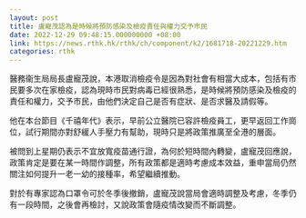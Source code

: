 ```yaml
---
layout: post
title: 盧寵茂認為是時候將預防感染及檢疫責任與權力交予巿民
date: 2022-12-29 09:48:15.000000000 +08:00
link: https://news.rthk.hk/rthk/ch/component/k2/1681718-20221229.htm
categories: rthk
---
```


醫務衞生局局長盧寵茂說，本港取消檢疫令是因為對社會有相當大成本，包括有巿民要多次在家檢疫，認為現時巿民對病毒已經很熟悉，是時候將預防感染及檢疫的責任和權力，交予巿民，由他們決定自己是否有症狀、是否求醫及請假等。

他在本台節目《千禧年代》表示，早前公立醫院已容許檢疫員工，更早返回工作崗位，試行期間亦對舒緩人手壓力有幫助，現時只是將政策推廣至全港的層面。

被問到上星期仍表示不宜放寬疫苗通行證，為何於短時間內轉變，盧寵茂回應說，政策肯定是要在某一時間作調整，所有政策都是適時考慮成本效益，重申當局仍然關注如何提升一老一幼的接種率，希望繼續推動。

對於有專家認為口罩令可於冬季後撤銷，盧寵茂說當局會適時調整及考慮，冬季仍有一段時間，之後會再檢討，又說政策會隨疫情改變而不斷調整。
